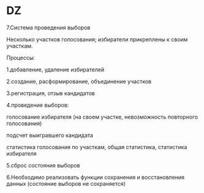 # DZ
7.Система проведения выборов

Несколько участков голосования; избиратели прикреплены к своим участкам.

Процессы:

1.добавление, удаление избирателей

2.создание, расформирование, объединение участков

3.регистрация, отзыв кандидатов

4.проведение выборов:

  голосование избирателя (на своем участке, невозможность повторного голосования)

  подсчет выигравшего кандидата

  статистика голосования по участкам, общая статистика, статистика избирателя

5.сброс состояния выборов

6.Необходимо реализовать функции сохранения и восстановления данных (состояние выборов не сохраняется)
